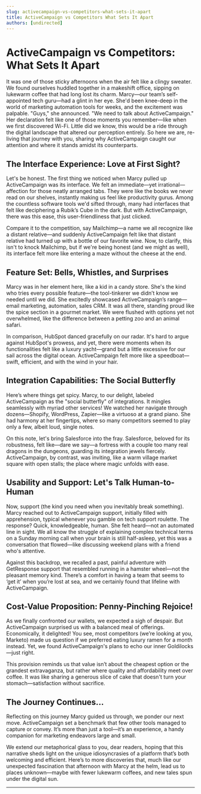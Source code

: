 ```yaml
---
slug: activecampaign-vs-competitors-what-sets-it-apart
title: ActiveCampaign vs Competitors What Sets It Apart
authors: [undirected]
---
```



# ActiveCampaign vs Competitors: What Sets It Apart

It was one of those sticky afternoons when the air felt like a clingy sweater. We found ourselves huddled together in a makeshift office, sipping on lukewarm coffee that had long lost its charm. Marcy—our team’s self-appointed tech guru—had a glint in her eye. She'd been knee-deep in the world of marketing automation tools for weeks, and the excitement was palpable. "Guys," she announced. "We need to talk about ActiveCampaign." Her declaration felt like one of those moments you remember—like when we first discovered Wi-Fi. Little did we know, this would be a ride through the digital landscape that altered our perception entirely. So here we are, re-living that journey with you, sharing why ActiveCampaign caught our attention and where it stands amidst its counterparts.

## The Interface Experience: Love at First Sight?

Let's be honest. The first thing we noticed when Marcy pulled up ActiveCampaign was its interface. We felt an immediate—yet irrational—affection for those neatly arranged tabs. They were like the books we never read on our shelves, instantly making us feel like productivity gurus. Among the countless software tools we'd sifted through, many had interfaces that felt like deciphering a Rubik’s Cube in the dark. But with ActiveCampaign, there was this ease, this user-friendliness that just clicked. 

Compare it to the competition, say Mailchimp—a name we all recognize like a distant relative—and suddenly ActiveCampaign felt like that distant relative had turned up with a bottle of our favorite wine. Now, to clarify, this isn't to knock Mailchimp, but if we're being honest (and we might as well), its interface felt more like entering a maze without the cheese at the end.

## Feature Set: Bells, Whistles, and Surprises 

Marcy was in her element here, like a kid in a candy store. She's the kind who tries every possible feature—the tool-tinkerer we didn’t know we needed until we did. She excitedly showcased ActiveCampaign’s range—email marketing, automation, sales CRM. It was all there, standing proud like the spice section in a gourmet market. We were flushed with options yet not overwhelmed, like the difference between a petting zoo and an animal safari.

In comparison, HubSpot danced gracefully on our radar. It's hard to argue against HubSpot's prowess, and yet, there were moments when its functionalities felt like a luxury yacht—grand but a little excessive for our sail across the digital ocean. ActiveCampaign felt more like a speedboat—swift, efficient, and with the wind in your hair.

## Integration Capabilities: The Social Butterfly

Here’s where things get spicy. Marcy, to our delight, labeled ActiveCampaign as the "social butterfly" of integrations. It mingles seamlessly with myriad other services! We watched her navigate through dozens—Shopify, WordPress, Zapier—like a virtuoso at a grand piano. She had harmony at her fingertips, where so many competitors seemed to play only a few, albeit loud, single notes.

On this note, let's bring Salesforce into the fray. Salesforce, beloved for its robustness, felt like—dare we say—a fortress with a couple too many real dragons in the dungeons, guarding its integration jewels fiercely. ActiveCampaign, by contrast, was inviting, like a warm village market square with open stalls; the place where magic unfolds with ease.

## Usability and Support: Let's Talk Human-to-Human

Now, support (the kind you need when you inevitably break something). Marcy reached out to ActiveCampaign support, initially filled with apprehension, typical whenever you gamble on tech support roulette. The response? Quick, knowledgeable, human. She felt heard—not an automated line in sight. We all know the struggle of explaining complex technical terms on a Sunday morning call when your brain is still half-asleep, yet this was a conversation that flowed—like discussing weekend plans with a friend who's attentive.

Against this backdrop, we recalled a past, painful adventure with GetResponse support that resembled running in a hamster wheel—not the pleasant memory kind. There’s a comfort in having a team that seems to ‘get it’ when you’re lost at sea, and we certainly found that lifeline with ActiveCampaign.

## Cost-Value Proposition: Penny-Pinching Rejoice!

As we finally confronted our wallets, we expected a sigh of despair. But ActiveCampaign surprised us with a balanced meal of offerings. Economically, it delighted! You see, most competitors (we’re looking at you, Marketo) made us question if we preferred eating luxury ramen for a month instead. Yet, we found ActiveCampaign's plans to echo our inner Goldilocks—just right. 

This provision reminds us that value isn’t about the cheapest option or the grandest extravaganza, but rather where quality and affordability meet over coffee. It was like sharing a generous slice of cake that doesn't turn your stomach—satisfaction without sacrifice.

## The Journey Continues...

Reflecting on this journey Marcy guided us through, we ponder our next move. ActiveCampaign set a benchmark that few other tools managed to capture or convey. It’s more than just a tool—it’s an experience, a handy companion for marketing endeavors large and small.

We extend our metaphorical glass to you, dear readers, hoping that this narrative sheds light on the unique idiosyncrasies of a platform that’s both welcoming and efficient. Here’s to more discoveries that, much like our unexpected fascination that afternoon with Marcy at the helm, lead us to places unknown—maybe with fewer lukewarm coffees, and new tales spun under the digital sun.

---